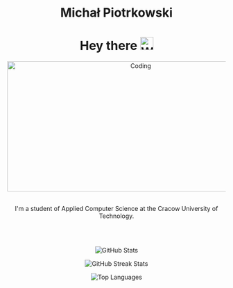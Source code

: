 <h1 align="center">Michał Piotrkowski</h1>
<h1 align="center">
  Hey there
  <img src="https://media.giphy.com/media/hvRJCLFzcasrR4ia7z/giphy.gif" width="30" alt="Waving hand"/>
</h1>
<div align="center">
  <img src="https://media.giphy.com/media/dWesBcTLavkZuG35MI/giphy.gif" width="600" height="300" alt="Coding"/>
</div>
<br>
<p align="center">I'm a student of Applied Computer Science at the Cracow University of Technology.</p>
<br>
<br>
<p align="center">
  <img class="img" src="https://github-readme-stats.vercel.app/api?username=Michal-Piotrkowski&count_private=true&show_icons=true&theme=radical&hide_border=true" alt="GitHub Stats" />
</p>
<p align="center">
  <img class="img" src="http://github-readme-streak-stats.herokuapp.com?user=Michal-Piotrkowski&theme=radical&hide_border=true&date_format=j%20M%5B%20Y%5D" alt="GitHub Streak Stats" />
</p>
<p align="center">
  <img class="img" src="https://github-readme-stats.vercel.app/api/top-langs/?username=Michal-Piotrkowski&theme=radical&hide_border=true" alt="Top Languages" />
</p>
